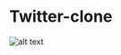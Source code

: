 # Twitter-clone


![alt text](https://github.com/maleneH/twitter-clone/blob/main/readme_images/Sk%C3%A6rmbillede%202021-05-21%20kl.%2018.25.53.png)
